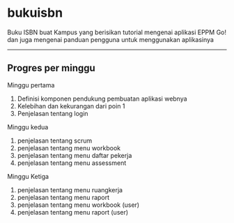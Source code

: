 # bukuisbn
Buku ISBN buat Kampus yang berisikan tutorial mengenai aplikasi EPPM Go! dan juga mengenai panduan pengguna untuk menggunakan aplikasinya

------------------------------------------------
Progres per minggu
------------------------------------------------

Minggu pertama
1. Definisi komponen pendukung pembuatan aplikasi webnya
2. Kelebihan dan kekurangan dari poin 1
3. Penjelasan tentang login

Minggu kedua
1. penjelasan tentang scrum
2. penjelasan tentang menu workbook
3. penjelasan tentang menu daftar pekerja
4. penjelasan tentang menu assessment

Minggu Ketiga
1. penjelasan tentang menu ruangkerja
2. penjelasan tentang menu raport
3. penjelasan tentang menu workbook (user)
4. penjelasan tentang menu raport (user)
